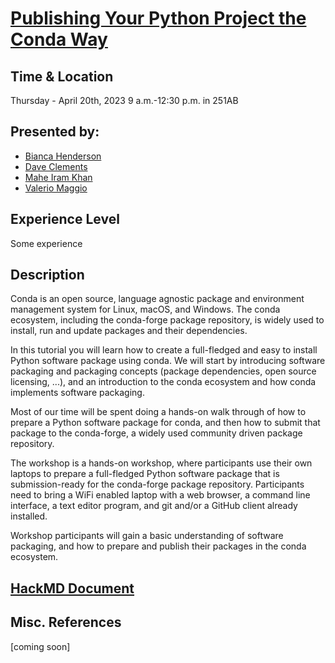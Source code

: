 # [Publishing Your Python Project the Conda Way](https://us.pycon.org/2023/schedule/presentation/94/)

## Time & Location
Thursday - April 20th, 2023 9 a.m.-12:30 p.m. in 251AB

## Presented by:
* [Bianca Henderson](https://github.com/beeankha)
* [Dave Clements](https://github.com/tnabtaf)
* [Mahe Iram Khan](https://github.com/ForgottenProgramme)
* [Valerio Maggio](https://github.com/leriomaggio)

## Experience Level

Some experience

## Description

Conda is an open source, language agnostic package and environment management system for Linux, macOS, and Windows. The conda ecosystem, including the conda-forge package repository, is widely used to install, run and update packages and their dependencies.

In this tutorial you will learn how to create a full-fledged and easy to install Python software package using conda. We will start by introducing software packaging and packaging concepts (package dependencies, open source licensing, ...), and an introduction to the conda ecosystem and how conda implements software packaging.

Most of our time will be spent doing a hands-on walk through of how to prepare a Python software package for conda, and then how to submit that package to the conda-forge, a widely used community driven package repository.

The workshop is a hands-on workshop, where participants use their own laptops to prepare a full-fledged Python software package that is submission-ready for the conda-forge package repository. Participants need to bring a WiFi enabled laptop with a web browser, a command line interface, a text editor program, and git and/or a GitHub client already installed.

Workshop participants will gain a basic understanding of software packaging, and how to prepare and publish their packages in the conda ecosystem.

## [HackMD Document](https://hackmd.io/ElBrRQ6rT4K_dfzjY6pAFQ?both)

## Misc. References

[coming soon]
